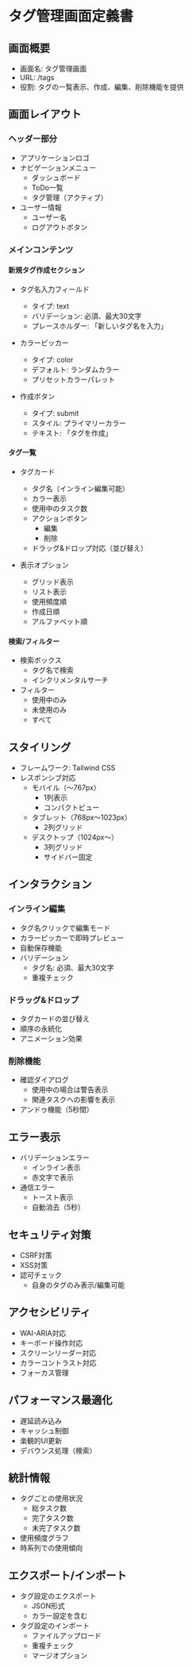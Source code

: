 # タグ管理画面定義書

## 画面概要
- 画面名: タグ管理画面
- URL: /tags
- 役割: タグの一覧表示、作成、編集、削除機能を提供

## 画面レイアウト
### ヘッダー部分
- アプリケーションロゴ
- ナビゲーションメニュー
  - ダッシュボード
  - ToDo一覧
  - タグ管理（アクティブ）
- ユーザー情報
  - ユーザー名
  - ログアウトボタン

### メインコンテンツ
#### 新規タグ作成セクション
- タグ名入力フィールド
  - タイプ: text
  - バリデーション: 必須、最大30文字
  - プレースホルダー: 「新しいタグ名を入力」

- カラーピッカー
  - タイプ: color
  - デフォルト: ランダムカラー
  - プリセットカラーパレット

- 作成ボタン
  - タイプ: submit
  - スタイル: プライマリーカラー
  - テキスト: 「タグを作成」

#### タグ一覧
- タグカード
  - タグ名（インライン編集可能）
  - カラー表示
  - 使用中のタスク数
  - アクションボタン
    - 編集
    - 削除
  - ドラッグ&ドロップ対応（並び替え）

- 表示オプション
  - グリッド表示
  - リスト表示
  - 使用頻度順
  - 作成日順
  - アルファベット順

#### 検索/フィルター
- 検索ボックス
  - タグ名で検索
  - インクリメンタルサーチ
- フィルター
  - 使用中のみ
  - 未使用のみ
  - すべて

## スタイリング
- フレームワーク: Tailwind CSS
- レスポンシブ対応
  - モバイル（〜767px）
    - 1列表示
    - コンパクトビュー
  - タブレット（768px〜1023px）
    - 2列グリッド
  - デスクトップ（1024px〜）
    - 3列グリッド
    - サイドバー固定

## インタラクション
### インライン編集
- タグ名クリックで編集モード
- カラーピッカーで即時プレビュー
- 自動保存機能
- バリデーション
  - タグ名: 必須、最大30文字
  - 重複チェック

### ドラッグ&ドロップ
- タグカードの並び替え
- 順序の永続化
- アニメーション効果

### 削除機能
- 確認ダイアログ
  - 使用中の場合は警告表示
  - 関連タスクへの影響を表示
- アンドゥ機能（5秒間）

## エラー表示
- バリデーションエラー
  - インライン表示
  - 赤文字で表示
- 通信エラー
  - トースト表示
  - 自動消去（5秒）

## セキュリティ対策
- CSRF対策
- XSS対策
- 認可チェック
  - 自身のタグのみ表示/編集可能

## アクセシビリティ
- WAI-ARIA対応
- キーボード操作対応
- スクリーンリーダー対応
- カラーコントラスト対応
- フォーカス管理

## パフォーマンス最適化
- 遅延読み込み
- キャッシュ制御
- 楽観的UI更新
- デバウンス処理（検索）

## 統計情報
- タグごとの使用状況
  - 総タスク数
  - 完了タスク数
  - 未完了タスク数
- 使用頻度グラフ
- 時系列での使用傾向

## エクスポート/インポート
- タグ設定のエクスポート
  - JSON形式
  - カラー設定を含む
- タグ設定のインポート
  - ファイルアップロード
  - 重複チェック
  - マージオプション 